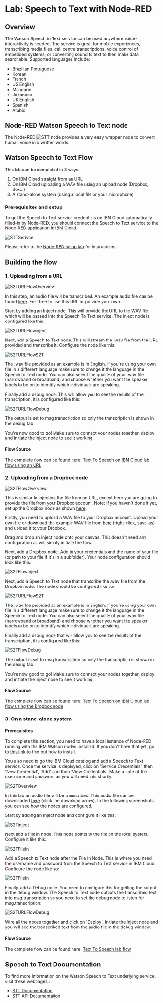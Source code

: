 # Lab: Speech to Text with Node-RED
## Overview
The Watson Speech to Text service can be used anywhere voice-interactivity is needed. The service is great for mobile experiences, transcribing media files, call centre transcriptions, voice control of embedded systems, or converting sound to text to then make data searchable. Supported languages include:
- Brazilian Portuguese
- Korean
- French
- US English
- Mandarin
- Japanese
- UK English
- Spanish
- Arabic

## Node-RED Watson Speech to Text node
The Node-RED ![`STT`](images/stt_node.png) node provides a very easy wrapper node to convert human voice into written words.

## Watson Speech to Text Flow
This lab can be completed in 3 ways:
1. On IBM Cloud straight from an URL
2. On IBM Cloud uploading a WAV file using an upload node (Dropbox, Box...)
3. A stand-alone system (using a local file or your microphone)

### Prerequisites and setup
To get the Speech to Text service credentials on IBM Cloud automatically filled-in by Node-RED, you should connect the Speech to Text service to the Node-RED application in IBM Cloud.

![STTSerivce](images/stt_service.png)

Please refer to the [Node-RED setup lab](https://github.com/watson-developer-cloud/node-red-labs/blob/master/introduction_to_node_red/README.md) for instructions.

## Building the flow
### 1. Uploading from a URL

![`S2TURLFlowOverview`](images/s2t_url_overview.png)

In this step, an audio file will be transcribed. An example audio file can be found [here](http://sd-2.archive-host.com/membres/up/102033098234604628/SpaceShuttle.wav). Feel free to use this URL or provide your own.

Start by adding an Inject node. This will provide the URL to the WAV file which will be passed into the Speech To Text service. The inject node is configured like this:

![`S2TURLFlowinject`](images/s2t_url_inject.png)

Next, add a Speech to Text node. This will stream the .wav file from the URL provided and transcribe it. Configure the node like this:

![`S2TURLFlowS2T`](images/s2t_url_s2t.png)

The .wav file provided as an example is in English. If you're using your own file in a different language make sure to change it the language in the Speech to Text node. You can also select the quality of your .wav file (narrowband or broadband) and choose whether you want the speaker labels to be on to identify which individuals are speaking.


Finally add a debug node. This will allow you to see the results of the transcription, it is configured like this:

![`S2TURLFlowDebug`](images/s2t_url_debug.png)

The output is set to msg.transcription so only the transcription is shown in the debug tab.

You're now good to go! Make sure to connect your nodes together, deploy and initiate the inject node to see it working.

#### Flow Source
The complete flow can be found here: [Text To Speech on IBM Cloud lab flow using an URL](s2t_url_flow.json)

### 2. Uploading from a Dropbox node

![`S2TFlowOverview`](images/s2t_dropbox_overview.png)

This is similar to injecting the file from an URL, except here you are going to provide the file from your Dropbox account.
Note: If you haven't done it yet, set up the Dropbox node as shown [here](https://github.com/watson-developer-cloud/node-red-labs/tree/master/utilities/dropbox_setup).

Firstly, you need to upload a WAV file to your Dropbox account. Upload your own file or download the example WAV file from [here](http://sd-2.archive-host.com/membres/up/102033098234604628/SpaceShuttle.wav) (right-click, save-as) and upload it to your Dropbox.

Drag and drop an inject node onto your canvas. This doesn't need any configuration as will simply initiate the flow.

Next, add a Dropbox node. Add in your credentials and the name of your file (or path to your file if it's in a subfolder). Your node configuration should look like this:

![`S2TFlowinject`](images/s2t_box_dropbox.png)

Next, add a Speech to Text node that transcribe the .wav file from the Dropbox node. The node should be configured like so:

![`S2TURLFlowS2T`](images/s2t_url_s2t.png)

The .wav file provided as an example is in English. If you're using your own file in a different language make sure to change it the language in the Speech to Text node. You can also select the quality of your .wav file (narrowband or broadband) and choose whether you want the speaker labels to be on to identify which individuals are speaking.

Finally add a debug node that will allow you to see the results of the transcription, it is configured like this:

![`S2TFlowDebug`](images/s2t_url_debug.png)

The output is set to msg.transcription so only the transcription is shown in the debug tab.

You're now good to go! Make sure to connect your nodes together, deploy and initiate the inject node to see it working.

#### Flow Source
The complete flow can be found here: [Text To Speech on IBM Cloud lab flow using the Dropbox node](s2t_dropbox_flow.json)

### 3. On a stand-alone system
#### Prerequisites
To complete this section, you need to have a local instance of Node-RED running with the IBM Watson nodes installed. If you don't have that yet, go to [this link](/introduction_to_node_red/README.md) to find out how to install.

You also need to go the IBM Cloud catalog and add a Speech to Text service. Once the service is deployed, click on 'Service Credentials', then 'New Credential', 'Add' and then 'View Credentials'. Make a note of the username and password as you will need this shortly.

![`S2TOverview`](images/s2t_overview.png)

In this lab an audio file will be transcribed. This audio file can be downloaded [here](http://sd-2.archive-host.com/membres/up/102033098234604628/SpaceShuttle.wav) (click the download arrow).
In the following screenshots you can see how the nodes are configured.

Start by adding an Inject node and configure it like this:

![`S2Tinject`](images/s2t_local_inject.png)

Next add a File in node. This node points to the file on the local system. Configure it like this:

![`S2TFileIn`](images/s2t_filein.png)

Add a Speech to Text node after the File In Node. This is where you need the username and password from the Speech to Text service in IBM Cloud. Configure the node like so:

![`S2TFileIn`](images/s2t_config.png)

Finally, add a Debug node. You need to configure this for getting the output in the debug window. The Speech to Text node outputs the transcribed text into msg.transcription so you need to set the debug node to listen for msg.transcription:

![`S2TURLFlowDebug`](images/s2t_url_debug.png)

Wire all the nodes together and click on 'Deploy'. Initiate the Inject node and you will see the transcribed text from the audio file in the debug window.

#### Flow Source
The complete flow can be found here: [Text To Speech lab flow](s2t_local_flow.json)

## Speech to Text Documentation
To find more information on the Watson Speech to Text underlying service, visit these webpages :
- [STT Documentation](https://console.bluemix.net/docs/services/speech-to-text/index.html#about)
- [STT API Documentation](https://www.ibm.com/watson/developercloud/speech-to-text/api/v1/)
